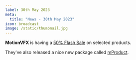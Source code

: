 ```yaml
---
label: 30th May 2023
meta:
  title: "News - 30th May 2023"
icon: broadcast
image: /static/thumbnail.jpg
---
```


**MotionVFX** is having a [50% Flash Sale](https://www.motionvfx.com/store) on selected products.

They've also released a nice new package called [mProduct](https://www.motionvfx.com/store,mproduct,p3977.html).